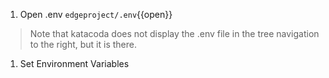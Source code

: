 1. Open .env `edgeproject/.env`{{open}}

> Note that katacoda does not display the .env file in the tree navigation to the right, but it is there.  

1. Set Environment Variables